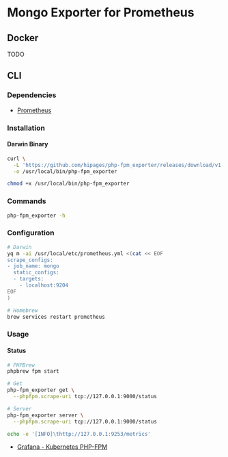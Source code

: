 # Mongo Exporter for Prometheus

## Docker

TODO

## CLI

### Dependencies

- [Prometheus](/prometheus.md)

### Installation

#### Darwin Binary

```sh
curl \
  -L 'https://github.com/hipages/php-fpm_exporter/releases/download/v1.0.0/php-fpm_exporter_1.0.0_darwin_amd64' \
  -o /usr/local/bin/php-fpm_exporter
```

```sh
chmod +x /usr/local/bin/php-fpm_exporter
```

### Commands

```sh
php-fpm_exporter -h
```

### Configuration

```sh
# Darwin
yq m -ai /usr/local/etc/prometheus.yml <(cat << EOF
scrape_configs:
- job_name: mongo
  static_configs:
  - targets:
    - localhost:9204
EOF
)
```

```sh
# Homebrew
brew services restart prometheus
```

### Usage

#### Status

```sh
# PHPBrew
phpbrew fpm start

# Get
php-fpm_exporter get \
  --phpfpm.scrape-uri tcp://127.0.0.1:9000/status

# Server
php-fpm_exporter server \
  --phpfpm.scrape-uri tcp://127.0.0.1:9000/status

echo -e '[INFO]\thttp://127.0.0.1:9253/metrics'
```

- [Grafana - Kubernetes PHP-FPM](https://grafana.com/grafana/dashboards/4912)

